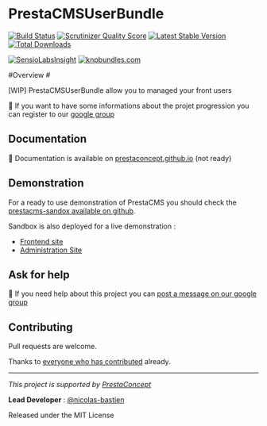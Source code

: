 PrestaCMSUserBundle
======================

[![Build Status](https://secure.travis-ci.org/prestaconcept/PrestaCMSUserBundle.png?branch=master)](http://travis-ci.org/prestaconcept/PrestaCMSUserBundle)
[![Scrutinizer Quality Score](https://scrutinizer-ci.com/g/prestaconcept/PrestaCMSUserBundle/badges/quality-score.png?s=2d0fa3db5a1a1c923b52e0f4fb2358d50f593c51)](https://scrutinizer-ci.com/g/prestaconcept/PrestaCMSUserBundle/)
[![Latest Stable Version](https://poser.pugx.org/presta/cms-user-bundle/v/stable.png)](https://packagist.org/packages/presta/cms-user-bundle)
[![Total Downloads](https://poser.pugx.org/presta/cms-user-bundle/downloads.png)](https://packagist.org/packages/presta/cms-user-bundle)

[![SensioLabsInsight](https://insight.sensiolabs.com/projects/7834b609-01ce-429b-8365-b9510663d127/big.png)](https://insight.sensiolabs.com/projects/7834b609-01ce-429b-8365-b9510663d127)
[![knpbundles.com](http://knpbundles.com/prestaconcept/PrestaCMSUserBundle/badge)](http://knpbundles.com/prestaconcept/PrestaCMSUserBundle)


#Overview #

[WIP] PrestaCMSUserBundle allow you to managed your front users

:speech_balloon: If you want to have some informations about the projet progression you can register to our [google group][3]


## Documentation ##

:book: Documentation is available on [prestaconcept.github.io][4] (not ready)

## Demonstration ##

For a ready to use demonstration of PrestaCMS you should check the [prestacms-sandox available on github][2].

Sandbox is also deployed for a live demonstration :

-   [Frontend site][5]
-   [Administration Site][6]


## Ask for help ##

:speech_balloon: If you need help about this project you can [post a message on our google group][3]

## Contributing

Pull requests are welcome.


Thanks to
[everyone who has contributed](https://github.com/prestaconcept/PrestaCMSUserBundle/graphs/contributors) already.

---

*This project is supported by [PrestaConcept](http://www.prestaconcept.net)*

**Lead Developer** : [@nicolas-bastien](https://github.com/nicolas-bastien)

Released under the MIT License


[2]: https://github.com/prestaconcept/prestacms-sandbox
[3]: https://groups.google.com/forum/?hl=fr&fromgroups#!forum/prestacms-devs
[4]: http://prestaconcept.github.io/presta-cms-user/
[5]: http://sandbox.prestacms.com/
[6]: http://sandbox.prestacms.com/admin
